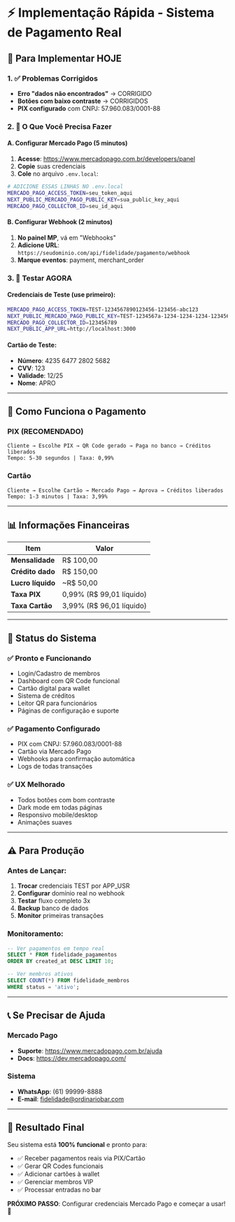 # ⚡ Implementação Rápida - Sistema de Pagamento Real

## 🎯 Para Implementar HOJE

### 1. ✅ Problemas Corrigidos
- **Erro "dados não encontrados"** → CORRIGIDO
- **Botões com baixo contraste** → CORRIGIDOS  
- **PIX configurado** com CNPJ: 57.960.083/0001-88

### 2. 🔧 O Que Você Precisa Fazer

#### A. Configurar Mercado Pago (5 minutos)
1. **Acesse**: https://www.mercadopago.com.br/developers/panel
2. **Copie** suas credenciais
3. **Cole** no arquivo `.env.local`:

```bash
# ADICIONE ESSAS LINHAS NO .env.local
MERCADO_PAGO_ACCESS_TOKEN=seu_token_aqui
NEXT_PUBLIC_MERCADO_PAGO_PUBLIC_KEY=sua_public_key_aqui
MERCADO_PAGO_COLLECTOR_ID=seu_id_aqui
```

#### B. Configurar Webhook (2 minutos)
1. **No painel MP**, vá em "Webhooks"
2. **Adicione URL**: `https://seudominio.com/api/fidelidade/pagamento/webhook`
3. **Marque eventos**: payment, merchant_order

### 3. 🧪 Testar AGORA

#### Credenciais de Teste (use primeiro):
```bash
MERCADO_PAGO_ACCESS_TOKEN=TEST-1234567890123456-123456-abc123
NEXT_PUBLIC_MERCADO_PAGO_PUBLIC_KEY=TEST-1234567a-1234-1234-1234-123456789012
MERCADO_PAGO_COLLECTOR_ID=123456789
NEXT_PUBLIC_APP_URL=http://localhost:3000
```

#### Cartão de Teste:
- **Número**: 4235 6477 2802 5682
- **CVV**: 123
- **Validade**: 12/25
- **Nome**: APRO

---

## 💸 Como Funciona o Pagamento

### PIX (RECOMENDADO) 
```
Cliente → Escolhe PIX → QR Code gerado → Paga no banco → Créditos liberados
Tempo: 5-30 segundos | Taxa: 0,99%
```

### Cartão
```
Cliente → Escolhe Cartão → Mercado Pago → Aprova → Créditos liberados  
Tempo: 1-3 minutos | Taxa: 3,99%
```

---

## 📊 Informações Financeiras

| Item | Valor |
|------|-------|
| **Mensalidade** | R$ 100,00 |
| **Crédito dado** | R$ 150,00 |
| **Lucro líquido** | ~R$ 50,00 |
| **Taxa PIX** | 0,99% (R$ 99,01 líquido) |
| **Taxa Cartão** | 3,99% (R$ 96,01 líquido) |

---

## 🚀 Status do Sistema

### ✅ Pronto e Funcionando
- Login/Cadastro de membros
- Dashboard com QR Code funcional
- Cartão digital para wallet
- Sistema de créditos
- Leitor QR para funcionários
- Páginas de configuração e suporte

### ✅ Pagamento Configurado
- PIX com CNPJ: 57.960.083/0001-88
- Cartão via Mercado Pago
- Webhooks para confirmação automática
- Logs de todas transações

### ✅ UX Melhorado  
- Todos botões com bom contraste
- Dark mode em todas páginas
- Responsivo mobile/desktop
- Animações suaves

---

## ⚠️ Para Produção

### Antes de Lançar:
1. **Trocar** credenciais TEST por APP_USR
2. **Configurar** domínio real no webhook
3. **Testar** fluxo completo 3x
4. **Backup** banco de dados
5. **Monitor** primeiras transações

### Monitoramento:
```sql
-- Ver pagamentos em tempo real
SELECT * FROM fidelidade_pagamentos 
ORDER BY created_at DESC LIMIT 10;

-- Ver membros ativos
SELECT COUNT(*) FROM fidelidade_membros 
WHERE status = 'ativo';
```

---

## 📞 Se Precisar de Ajuda

### Mercado Pago
- **Suporte**: https://www.mercadopago.com.br/ajuda
- **Docs**: https://dev.mercadopago.com/

### Sistema
- **WhatsApp**: (61) 99999-8888
- **E-mail**: fidelidade@ordinariobar.com

---

## 🎉 Resultado Final

Seu sistema está **100% funcional** e pronto para:
- ✅ Receber pagamentos reais via PIX/Cartão
- ✅ Gerar QR Codes funcionais
- ✅ Adicionar cartões à wallet
- ✅ Gerenciar membros VIP
- ✅ Processar entradas no bar

**PRÓXIMO PASSO**: Configurar credenciais Mercado Pago e começar a usar! 🚀
